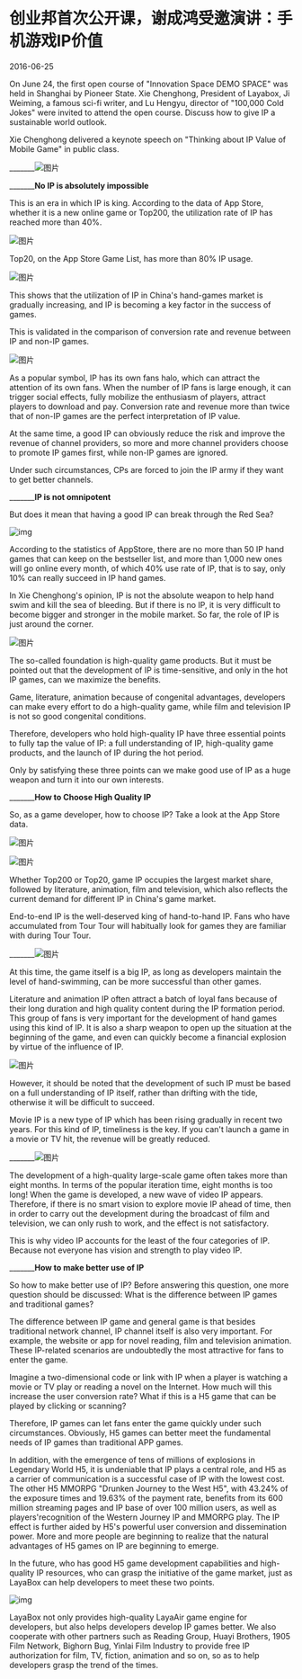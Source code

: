 # 创业邦首次公开课，谢成鸿受邀演讲：手机游戏IP价值

2016-06-25

On June 24, the first open course of "Innovation Space DEMO SPACE" was held in Shanghai by Pioneer State. Xie Chenghong, President of Layabox, Ji Weiming, a famous sci-fi writer, and Lu Hengyu, director of "100,000 Cold Jokes" were invited to attend the open course. Discuss how to give IP a sustainable world outlook.

Xie Chenghong delivered a keynote speech on "Thinking about IP Value of Mobile Game" in public class.

_______![图片](http://www.layabox.com/uploadfile/image/20161028/1477648401578555.jpg)

_______**No IP is absolutely impossible**

This is an era in which IP is king. According to the data of App Store, whether it is a new online game or Top200, the utilization rate of IP has reached more than 40%.

![图片](http://www.layabox.com/uploadfile/image/20161028/1477648401514397.jpg)

Top20, on the App Store Game List, has more than 80% IP usage.

![图片](http://www.layabox.com/uploadfile/image/20161028/1477648401988904.jpg)

This shows that the utilization of IP in China's hand-games market is gradually increasing, and IP is becoming a key factor in the success of games.

This is validated in the comparison of conversion rate and revenue between IP and non-IP games.

![图片](http://www.layabox.com/uploadfile/image/20161028/1477648401119134.jpg)

As a popular symbol, IP has its own fans halo, which can attract the attention of its own fans. When the number of IP fans is large enough, it can trigger social effects, fully mobilize the enthusiasm of players, attract players to download and pay. Conversion rate and revenue more than twice that of non-IP games are the perfect interpretation of IP value.

At the same time, a good IP can obviously reduce the risk and improve the revenue of channel providers, so more and more channel providers choose to promote IP games first, while non-IP games are ignored.

Under such circumstances, CPs are forced to join the IP army if they want to get better channels.

_______**IP is not omnipotent**

But does it mean that having a good IP can break through the Red Sea?

![img](http://www.layabox.com/uploadfile/image/20161028/1477648401759842.png)

According to the statistics of AppStore, there are no more than 50 IP hand games that can keep on the bestseller list, and more than 1,000 new ones will go online every month, of which 40% use rate of IP, that is to say, only 10% can really succeed in IP hand games.

In Xie Chenghong's opinion, IP is not the absolute weapon to help hand swim and kill the sea of bleeding. But if there is no IP, it is very difficult to become bigger and stronger in the mobile market. So far, the role of IP is just around the corner.

![图片](http://www.layabox.com/uploadfile/image/20161028/1477648401867144.jpg)

The so-called foundation is high-quality game products. But it must be pointed out that the development of IP is time-sensitive, and only in the hot IP games, can we maximize the benefits.

Game, literature, animation because of congenital advantages, developers can make every effort to do a high-quality game, while film and television IP is not so good congenital conditions.

Therefore, developers who hold high-quality IP have three essential points to fully tap the value of IP: a full understanding of IP, high-quality game products, and the launch of IP during the hot period.

Only by satisfying these three points can we make good use of IP as a huge weapon and turn it into our own interests.

_______**How to Choose High Quality IP**

So, as a game developer, how to choose IP? Take a look at the App Store data.

![图片](http://www.layabox.com/uploadfile/image/20161028/1477648401506650.jpg)

![图片](http://www.layabox.com/uploadfile/image/20161028/1477648401382039.jpg)

Whether Top200 or Top20, game IP occupies the largest market share, followed by literature, animation, film and television, which also reflects the current demand for different IP in China's game market.

End-to-end IP is the well-deserved king of hand-to-hand IP. Fans who have accumulated from Tour Tour will habitually look for games they are familiar with during Tour Tour.

_______![图片](http://www.layabox.com/uploadfile/image/20161028/1477648401334542.jpg)

At this time, the game itself is a big IP, as long as developers maintain the level of hand-swimming, can be more successful than other games.

Literature and animation IP often attract a batch of loyal fans because of their long duration and high quality content during the IP formation period. This group of fans is very important for the development of hand games using this kind of IP. It is also a sharp weapon to open up the situation at the beginning of the game, and even can quickly become a financial explosion by virtue of the influence of IP.

![图片](http://www.layabox.com/uploadfile/image/20161028/1477648401176023.jpg)

However, it should be noted that the development of such IP must be based on a full understanding of IP itself, rather than drifting with the tide, otherwise it will be difficult to succeed.

Movie IP is a new type of IP which has been rising gradually in recent two years. For this kind of IP, timeliness is the key. If you can't launch a game in a movie or TV hit, the revenue will be greatly reduced.

_______![图片](http://www.layabox.com/uploadfile/image/20161028/1477648401270827.jpg)

The development of a high-quality large-scale game often takes more than eight months. In terms of the popular iteration time, eight months is too long! When the game is developed, a new wave of video IP appears. Therefore, if there is no smart vision to explore movie IP ahead of time, then in order to carry out the development during the broadcast of film and television, we can only rush to work, and the effect is not satisfactory.

This is why video IP accounts for the least of the four categories of IP. Because not everyone has vision and strength to play video IP.

_______**How to make better use of IP**

So how to make better use of IP? Before answering this question, one more question should be discussed: What is the difference between IP games and traditional games?

The difference between IP game and general game is that besides traditional network channel, IP channel itself is also very important. For example, the website or app for novel reading, film and television animation. These IP-related scenarios are undoubtedly the most attractive for fans to enter the game.

Imagine a two-dimensional code or link with IP when a player is watching a movie or TV play or reading a novel on the Internet. How much will this increase the user conversion rate? What if this is a H5 game that can be played by clicking or scanning?

Therefore, IP games can let fans enter the game quickly under such circumstances. Obviously, H5 games can better meet the fundamental needs of IP games than traditional APP games.

In addition, with the emergence of tens of millions of explosions in Legendary World H5, it is undeniable that IP plays a central role, and H5 as a carrier of communication is a successful case of IP with the lowest cost. The other H5 MMORPG "Drunken Journey to the West H5", with 43.24% of the exposure times and 19.63% of the payment rate, benefits from its 600 million streaming pages and IP base of over 100 million users, as well as players'recognition of the Western Journey IP and MMORPG play. The IP effect is further aided by H5's powerful user conversion and dissemination power. More and more people are beginning to realize that the natural advantages of H5 games on IP are beginning to emerge.

In the future, who has good H5 game development capabilities and high-quality IP resources, who can grasp the initiative of the game market, just as LayaBox can help developers to meet these two points.

![img](http://www.layabox.com/uploadfile/image/20161028/1477648401799681.png)

LayaBox not only provides high-quality LayaAir game engine for developers, but also helps developers develop IP games better. We also cooperate with other partners such as Reading Group, Huayi Brothers, 1905 Film Network, Bighorn Bug, Yinlai Film Industry to provide free IP authorization for film, TV, fiction, animation and so on, so as to help developers grasp the trend of the times.

